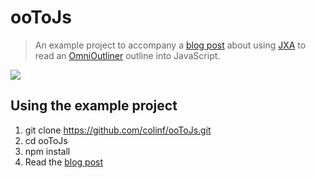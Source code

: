 # ooToJs

> An example project to accompany a [blog post](https://medium.com/@softwarecf/a-faint-outline-2a2c641d6492) about using [JXA](https://developer.apple.com/library/content/releasenotes/InterapplicationCommunication/RN-JavaScriptForAutomation/Articles/Introduction.html#//apple_ref/doc/uid/TP40014508-CH111-SW1) to read an [OmniOutliner](https://www.omnigroup.com/omnioutliner/) outline into JavaScript.

![](http://cfshare.s3-eu-west-1.amazonaws.com/2018-01-09_15-09-30.png)

## Using the example project

1. git clone https://github.com/colinf/ooToJs.git
2. cd ooToJs
3. npm install
4. Read the [blog post](https://medium.com/@softwarecf/a-faint-outline-2a2c641d6492)